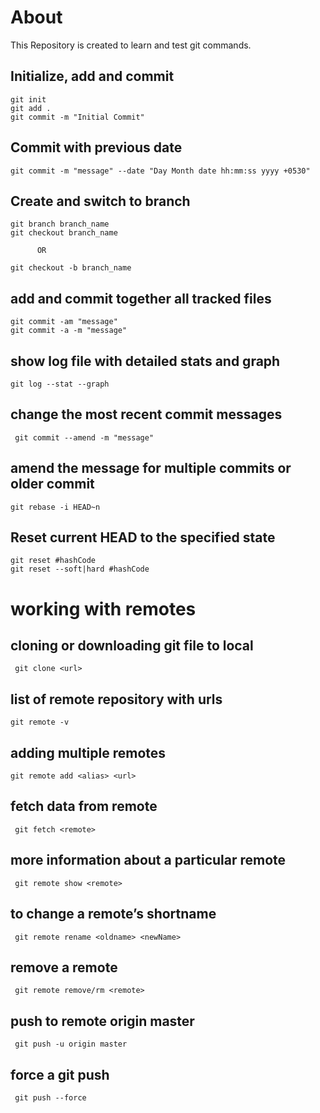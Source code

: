 # About
 This Repository is created to learn and test git commands.

## Initialize, add and commit
 ```
 git init
 git add .
 git commit -m "Initial Commit" 
 ```

## Commit with previous date
 ```
 git commit -m "message" --date "Day Month date hh:mm:ss yyyy +0530"
 ```

## Create and switch to branch
 ```
 git branch branch_name
 git checkout branch_name
 
       OR
 
 git checkout -b branch_name
 ```

## add and commit together all tracked files
 ```
 git commit -am "message"
 git commit -a -m "message"
 ```
 
## show log file with detailed stats and graph
 ```
 git log --stat --graph
 ```
 
## change the most recent commit messages
```
 git commit --amend -m "message"
```

## amend the message for multiple commits or older commit
 ```
 git rebase -i HEAD~n
 ``` 
## Reset current HEAD to the specified state 
 ```
 git reset #hashCode
 git reset --soft|hard #hashCode
 ```
# working with remotes
## cloning or downloading git file to local
```
 git clone <url>
```
## list of remote repository with urls
 ```
 git remote -v
 ```
 
## adding multiple remotes
 ```
 git remote add <alias> <url>
 ```
 
## fetch data from remote
```
 git fetch <remote>
```

## more information about a particular remote
``` 
 git remote show <remote>
```

## to change a remote’s shortname
``` 
 git remote rename <oldname> <newName>
```

## remove a remote
``` 
 git remote remove/rm <remote>
```

## push to remote origin master
```
 git push -u origin master
```

## force a git push
``` 
 git push --force
```



